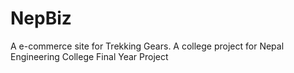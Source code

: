 # NepBiz
A e-commerce site for Trekking Gears.
A college project for Nepal Engineering College Final Year Project